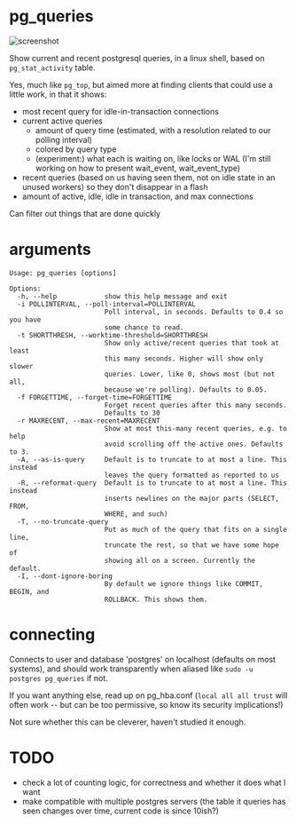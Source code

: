 # pg_queries
![screenshot](https://raw.githubusercontent.com/scarfboy/pg_queries/master/screenshot.png "screenshot")

Show current and recent postgresql queries, in a linux shell, based on `pg_stat_activity` table.


Yes, much like `pg_top`, but aimed more at finding clients that could use a little work, in that it shows:
- most recent query for idle-in-transaction connections
- current active queries 
  - amount of query time (estimated, with a resolution related to our polling interval)
  - colored by query type
  - (experiment:) what each is waiting on, like locks or WAL (I'm still working on how to present wait_event, wait_event_type)
- recent queries (based on us having seen them, not on idle state in an unused workers) so they don't disappear in a flash
- amount of active, idle, idle in transaction, and max connections

Can filter out things that are done quickly 


# arguments

```
Usage: pg_queries [options]

Options:
  -h, --help            show this help message and exit
  -i POLLINTERVAL, --poll-interval=POLLINTERVAL
                        Poll interval, in seconds. Defaults to 0.4 so you have
                        some chance to read.
  -t SHORTTHRESH, --worktime-threshold=SHORTTHRESH
                        Show only active/recent queries that took at least
                        this many seconds. Higher will show only slower
                        queries. Lower, like 0, shows most (but not all,
                        because we're polling). Defaults to 0.05.
  -f FORGETTIME, --forget-time=FORGETTIME
                        Forget recent queries after this many seconds.
                        Defaults to 30
  -r MAXRECENT, --max-recent=MAXRECENT
                        Show at most this-many recent queries, e.g. to help
                        avoid scrolling off the active ones. Defaults to 3.
  -A, --as-is-query     Default is to truncate to at most a line. This instead
                        leaves the query formatted as reported to us
  -R, --reformat-query  Default is to truncate to at most a line. This instead
                        inserts newlines on the major parts (SELECT, FROM, 
                        WHERE, and such)
  -T, --no-truncate-query
                        Put as much of the query that fits on a single line,
                        truncate the rest, so that we have some hope of
                        showing all on a screen. Currently the default.
  -I, --dont-ignore-boring
                        By default we ignore things like COMMIT, BEGIN, and
                        ROLLBACK. This shows them.
```

# connecting

Connects to user and database 'postgres' on localhost (defaults on most systems), and should work transparently when aliased like `sudo -u postgres pg_queries` if not.

If you want anything else, read up on pg_hba.conf   (`local all all trust`   will often work -- but can be too permissive, so know its security implications!)

Not sure whether this can be cleverer, haven't studied it enough.


# TODO
- check a lot of counting logic, for correctness and whether it does what I want
- make compatible with multiple postgres servers (the table it queries has seen changes over time, current code is since 10ish?)

  
